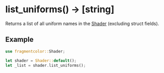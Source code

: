 # list_uniforms() -> [string]

Returns a list of all uniform names in the [Shader](https://fragmentcolor.org/api/core/shader) (excluding struct fields).

## Example

```rust
use fragmentcolor::Shader;

let shader = Shader::default();
let _list = shader.list_uniforms();
```
